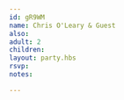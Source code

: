 ```yaml
---
id: gR9WM
name: Chris O'Leary & Guest
also:
adult: 2
children:
layout: party.hbs
rsvp:
notes:

---
```

